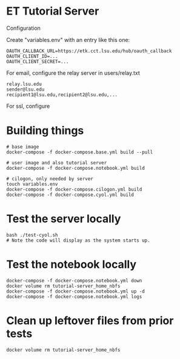 # ET Tutorial Server

Configuration

Create "variables.env" with an entry like this one:

    OAUTH_CALLBACK_URL=https://etk.cct.lsu.edu/hub/oauth_callback
    OAUTH_CLIENT_ID=...
    OAUTH_CLIENT_SECRET=...

For email, configure the relay server in users/relay.txt

    relay.lsu.edu
    sender@lsu.edu
    recipient1@lsu.edu,recipient2@lsu.edu,...

For ssl, configure

# Building things

    # base image
    docker-compose -f docker-compose.base.yml build --pull

    # user image and also tutorial server
    docker-compose -f docker-compose.notebook.yml build

    # cilogon, only needed by server
    touch variables.env
    docker-compose -f docker-compose.cilogon.yml build
    docker-compose -f docker-compose.cyol.yml build

# Test the server locally
    
    bash ./test-cyol.sh
    # Note the code will display as the system starts up.

# Test the notebook locally

    docker-compose -f docker-compose.notebook.yml down
    docker volume rm tutorial-server_home_nbfs
    docker-compose -f docker-compose.notebook.yml up -d
    docker-compose -f docker-compose.notebook.yml logs

# Clean up leftover files from prior tests

    docker volume rm tutorial-server_home_nbfs
